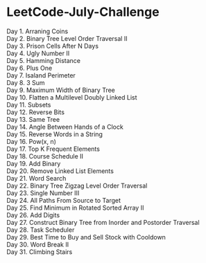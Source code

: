 # LeetCode-July-Challenge
Day 1. Arraning Coins  
Day 2. Binary Tree Level Order Traversal II  
Day 3. Prison Cells After N Days  
Day 4. Ugly Number II  
Day 5. Hamming Distance  
Day 6. Plus One  
Day 7. Isaland Perimeter  
Day 8. 3 Sum  
Day 9. Maximum Width of Binary Tree  
Day 10. Flatten a Multilevel Doubly Linked List  
Day 11. Subsets  
Day 12. Reverse Bits  
Day 13. Same Tree  
Day 14. Angle Between Hands of a Clock  
Day 15. Reverse Words in a String  
Day 16. Pow(x, n)  
Day 17. Top K Frequent Elements  
Day 18. Course Schedule II  
Day 19. Add Binary  
Day 20. Remove Linked List Elements  
Day 21. Word Search  
Day 22. Binary Tree Zigzag Level Order Traversal  
Day 23. Single Number III  
Day 24. All Paths From Source to Target  
Day 25. Find Minimum in Rotated Sorted Array II  
Day 26. Add Digits  
Day 27. Construct Binary Tree from Inorder and Postorder Traversal  
Day 28. Task Scheduler  
Day 29. Best Time to Buy and Sell Stock with Cooldown  
Day 30. Word Break II  
Day 31. Climbing Stairs